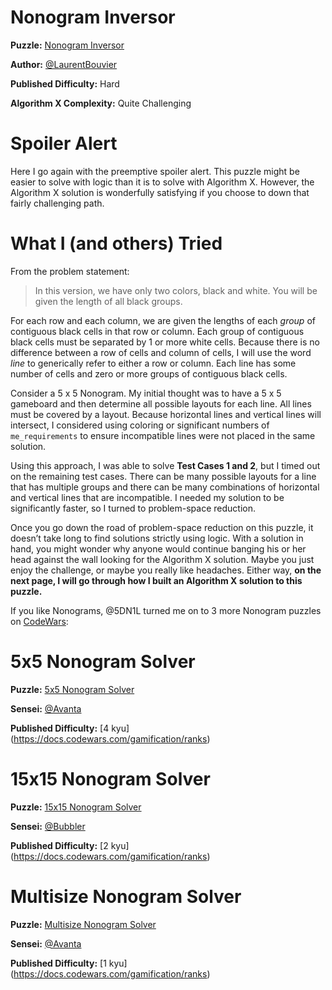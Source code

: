 # Nonogram Inversor

__Puzzle:__ [Nonogram Inversor](https://www.codingame.com/training/hard/nonogram-inversor)

__Author:__ [@LaurentBouvier](https://www.codingame.com/profile/6061d439c21bc69dacb351d2dae6ccda742965)

__Published Difficulty:__ Hard

__Algorithm X Complexity:__ Quite Challenging

# Spoiler Alert

Here I go again with the preemptive spoiler alert. This puzzle might be easier to solve with logic than it is to solve with Algorithm X. However, the Algorithm X solution is wonderfully satisfying if you choose to down that fairly challenging path.

# What I (and others) Tried

From the problem statement:

>In this version, we have only two colors, black and white.
>You will be given the length of all black groups.

For each row and each column, we are given the lengths of each _group_ of contiguous black cells in that row or column. Each group of contiguous black cells must be separated by 1 or more white cells. Because there is no difference between a row of cells and column of cells, I will use the word _line_ to generically refer to either a row or column. Each line has some number of cells and zero or more groups of contiguous black cells. 

Consider a 5 x 5 Nonogram. My initial thought was to have a 5 x 5 gameboard and then determine all possible layouts for each line. All lines must be covered by a layout. Because horizontal lines and vertical lines will intersect, I considered using coloring or significant numbers of `me_requirements` to ensure incompatible lines were not placed in the same solution.

Using this approach, I was able to solve __Test Cases 1 and 2__, but I timed out on the remaining test cases. There can be many possible layouts for a line that has multiple groups and there can be many combinations of horizontal and vertical lines that are incompatible. I needed my solution to be significantly faster, so I turned to problem-space reduction.

Once you go down the road of problem-space reduction on this puzzle, it doesn’t take long to find solutions strictly using logic. With a solution in hand, you might wonder why anyone would continue banging his or her head against the wall looking for the Algorithm X solution. Maybe you just enjoy the challenge, or maybe you really like headaches. Either way, __on the next page, I will go through how I built an Algorithm X solution to this puzzle.__

If you like Nonograms, @5DN1L turned me on to 3 more Nonogram puzzles on [CodeWars](www.codewars.com):

# 5x5 Nonogram Solver

__Puzzle:__ [5x5 Nonogram Solver](https://www.codewars.com/kata/5a479247e6be385a41000064)

__Sensei:__ [@Avanta](https://www.codewars.com/users/Avanta)

__Published Difficulty:__ [4 kyu] (https://docs.codewars.com/gamification/ranks)

# 15x15 Nonogram Solver

__Puzzle:__ [15x15 Nonogram Solver](https://www.codewars.com/kata/5a5072a6145c46568800004d)

__Sensei:__ [@Bubbler](https://www.codewars.com/users/Bubbler)

__Published Difficulty:__ [2 kyu] (https://docs.codewars.com/gamification/ranks)


# Multisize Nonogram Solver

__Puzzle:__ [Multisize Nonogram Solver](https://www.codewars.com/kata/5a5519858803853691000069)

__Sensei:__ [@Avanta](https://www.codewars.com/users/Avanta)

__Published Difficulty:__ [1 kyu] (https://docs.codewars.com/gamification/ranks)




